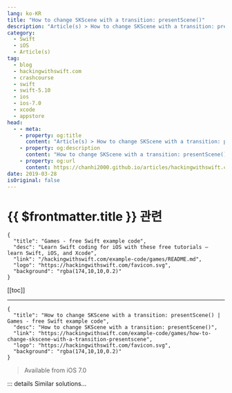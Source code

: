```yaml
---
lang: ko-KR
title: "How to change SKScene with a transition: presentScene()"
description: "Article(s) > How to change SKScene with a transition: presentScene()"
category:
  - Swift
  - iOS
  - Article(s)
tag: 
  - blog
  - hackingwithswift.com
  - crashcourse
  - swift
  - swift-5.10
  - ios
  - ios-7.0
  - xcode
  - appstore
head:
  - - meta:
    - property: og:title
      content: "Article(s) > How to change SKScene with a transition: presentScene()"
    - property: og:description
      content: "How to change SKScene with a transition: presentScene()"
    - property: og:url
      content: https://chanhi2000.github.io/articles/hackingwithswift.com/example-code/games/how-to-change-skscene-with-a-transition-presentscene.html
date: 2019-03-28
isOriginal: false
---
```


# {{ $frontmatter.title }} 관련

```component VPCard
{
  "title": "Games - free Swift example code",
  "desc": "Learn Swift coding for iOS with these free tutorials – learn Swift, iOS, and Xcode",
  "link": "/hackingwithswift.com/example-code/games/README.md",
  "logo": "https://hackingwithswift.com/favicon.svg",
  "background": "rgba(174,10,10,0.2)"
}
```

[[toc]]

---

```component VPCard
{
  "title": "How to change SKScene with a transition: presentScene() | Games - free Swift example code",
  "desc": "How to change SKScene with a transition: presentScene()",
  "link": "https://hackingwithswift.com/example-code/games/how-to-change-skscene-with-a-transition-presentscene",
  "logo": "https://hackingwithswift.com/favicon.svg",
  "background": "rgba(174,10,10,0.2)"
}
```

> Available from iOS 7.0

<!-- TODO: 작성 -->

<!-- 
You can change between SpriteKit scenes by calling the `presentScene()` method on your `SKView`. This can be called either just with a new scene, or with a new scene and a transition animation to use, depending on the effect you want. Here's an example with a transition:

```swift
let scene = NewGameScene(fileNamed: "NewGameScene")!
let transition = SKTransition.moveIn(with: .right, duration: 1)
self.view?.presentScene(scene, transition: transition)
```

There are several beautiful transition types you can try, with the `SKTransition.doorway(withDuration: 1)` transition looking particularly neat.

-->

::: details Similar solutions…

<!--
/quick-start/swiftui/how-to-create-a-custom-transition">How to create a custom transition 
/quick-start/swiftui/how-to-add-and-remove-views-with-a-transition">How to add and remove views with a transition 
/example-code/uikit/how-to-flip-a-uiview-with-a-3d-effect-transitionwith">How to flip a UIView with a 3D effect: transition(with:) 
/quick-start/swiftui/how-to-make-views-scroll-with-a-custom-transition">How to make views scroll with a custom transition 
/quick-start/swiftui/how-to-find-which-data-change-is-causing-a-swiftui-view-to-update">How to find which data change is causing a SwiftUI view to update</a>
-->

